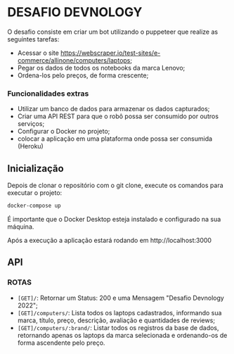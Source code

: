# DESAFIO DEVNOLOGY

O desafio consiste em criar um bot utilizando o puppeteer que realize as seguintes tarefas:

- Acessar o site https://webscraper.io/test-sites/e-commerce/allinone/computers/laptops;
- Pegar os dados de todos os notebooks da marca Lenovo;
- Ordena-los pelo preços, de forma crescente;

### Funcionalidades extras

- Utilizar um banco de dados para armazenar os dados capturados;
- Criar uma API REST para que o robô possa ser consumido por outros serviços;
- Configurar o Docker no projeto;
-  colocar a aplicação em uma plataforma onde possa ser consumida (Heroku)

## Inicialização

Depois de clonar o repositório com o git clone, execute os comandos para executar o projeto:


```sh
docker-compose up
```

É importante que o Docker Desktop esteja instalado e configurado na sua máquina.

Após a execução a aplicação estará rodando em http://localhost:3000

## API

### ROTAS

- `[GET]/`: Retornar um Status: 200 e uma Mensagem "Desafio Devnology 2022";
- `[GET]/computers/`: Lista todos os laptops cadastrados, informando sua marca, título, preço, descrição, avaliação e quantidades de reviews;
- `[GET]/computers/:brand/`: Listar todos os registros da base de dados, retornando apenas os laptops da marca selecionada e ordenando-os de forma ascendente pelo preço.

